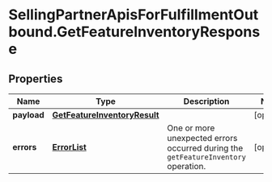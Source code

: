 # SellingPartnerApisForFulfillmentOutbound.GetFeatureInventoryResponse

## Properties
Name | Type | Description | Notes
------------ | ------------- | ------------- | -------------
**payload** | [**GetFeatureInventoryResult**](GetFeatureInventoryResult.md) |  | [optional] 
**errors** | [**ErrorList**](ErrorList.md) | One or more unexpected errors occurred during the `getFeatureInventory` operation. | [optional] 


